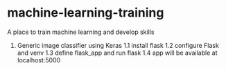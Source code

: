 # machine-learning-training
A place to train machine learning and develop skills

1. Generic image classifier using Keras
    1.1 install flask
    1.2 configure Flask and venv
    1.3 define flask_app and run flask
    1.4 app will be available at localhost:5000
